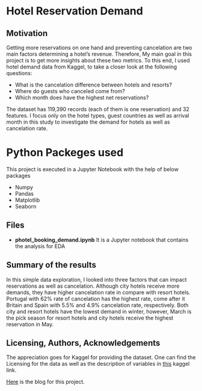 # Hotel Reservation Demand

## Motivation

Getting more reservations on one hand and preventing cancelation are two main factors determining a hotel’s revenue. Therefore, My main goal in this project is to get more insights about these two metrics. To this end, I used hotel demand data from Kaggel, to take a closer look at the following questions:

* What is the cancelation difference between hotels and resorts?
* Where do guests who canceled come from?
* Which month does have the highest net reservations?

The dataset has 119,390 records (each of them is one reservation) and 32 features. I focus only on the hotel types, guest countries as well as arrival month in this study to investigate the demand for hotels as well as cancelation rate.

# Python Packeges used
This project is executed in a Jupyter Notebook with the help of below packages

- Numpy
- Pandas
- Matplotlib
- Seaborn

## Files

- **photel_booking_demand.ipynb** It is a Jupyter notebook that contains the analysis for EDA 

## Summary of the results

In this simple data exploration, I looked into three factors that can impact reservations as well as cancelation. Although city hotels receive more demands, they have higher cancelation rate in compare with resort hotels. Portugal with 62% rate of cancelation has the highest rate, come after it Britain and Spain with 5.5% and 4.9% cancelation rate, respectively. Both city and resort hotels have the lowest demand in winter, however, March is the pick season for resort hotels and city hotels receive the highest reservation in May.

## Licensing, Authors, Acknowledgements

The appreciation goes for Kaggel for providing the dataset. One can find the Licensing for the data as well as the description of variables in [this](https://www.kaggle.com/jessemostipak/hotel-booking-demand) kaggel link.

[Here](https://medium.com/@maryammoradbeygi/hotel-reservation-demand-dea2754f9e98) is the blog for this project. 
